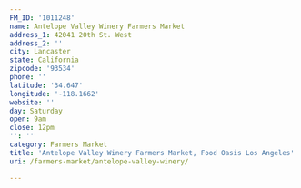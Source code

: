 ```yaml
---
FM_ID: '1011248'
name: Antelope Valley Winery Farmers Market
address_1: 42041 20th St. West
address_2: ''
city: Lancaster
state: California
zipcode: '93534'
phone: ''
latitude: '34.647'
longitude: '-118.1662'
website: ''
day: Saturday
open: 9am
close: 12pm
'': ''
category: Farmers Market
title: 'Antelope Valley Winery Farmers Market, Food Oasis Los Angeles'
uri: /farmers-market/antelope-valley-winery/

---
```

